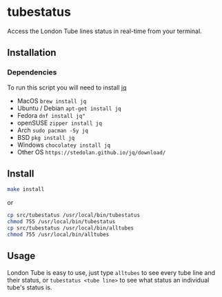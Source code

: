 # tubestatus
Access the London Tube lines status in real-time from your terminal.

## Installation
### Dependencies
To run this script you will need to install [jq](https://stedolan.github.io/jq/download) 
- MacOS           `brew install jq`
- Ubuntu / Debian `apt-get install jq`
- Fedora          `dnf install jq"`
- openSUSE        `zipper install jq`
- Arch            `sudo pacman -Sy jq`
- BSD             `pkg install jq`
- Windows         `chocolatey install jq`
- Other OS        `https://stedolan.github.io/jq/download/`

## Install

```sh
make install 
```
or
```sh
cp src/tubestatus /usr/local/bin/tubestatus
chmod 755 /usr/local/bin/tubestatus
cp src/tubestatus /usr/local/bin/alltubes
chmod 755 /usr/local/bin/alltubes
```
## Usage

London Tube is easy to use, just type `alltubes` to see every tube line and their status, or `tubestatus <tube line>` to see what status an individual tube's status is.
